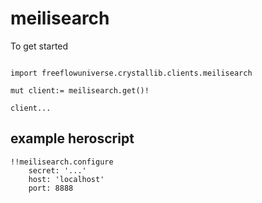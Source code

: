 # meilisearch


To get started

```vlang

import freeflowuniverse.crystallib.clients.meilisearch

mut client:= meilisearch.get()!

client...

```

## example heroscript

```hero
!!meilisearch.configure
    secret: '...'
    host: 'localhost'
    port: 8888
```


